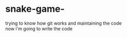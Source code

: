# snake-game-
trying to know how git works and maintaining the code  
now i'm going to write the code 

